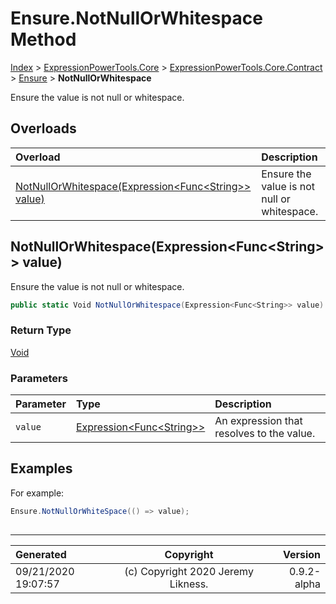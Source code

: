 ﻿# Ensure.NotNullOrWhitespace Method

[Index](../index.md) > [ExpressionPowerTools.Core](ExpressionPowerTools.Core.a.md) > [ExpressionPowerTools.Core.Contract](ExpressionPowerTools.Core.Contract.n.md) > [Ensure](ExpressionPowerTools.Core.Contract.Ensure.cs.md) > **NotNullOrWhitespace**

Ensure the value is not null or whitespace.

## Overloads

| Overload | Description |
| :-- | :-- |
| [NotNullOrWhitespace(Expression&lt;Func&lt;String>> value)](#notnullorwhitespaceexpressionfuncstring-value) | Ensure the value is not null or whitespace. |
## NotNullOrWhitespace(Expression&lt;Func&lt;String>> value)

Ensure the value is not null or whitespace.

```csharp
public static Void NotNullOrWhitespace(Expression<Func<String>> value)
```

### Return Type

 [Void](https://docs.microsoft.com/dotnet/api/system.void) 

### Parameters

| Parameter | Type | Description |
| :-- | :-- | :-- |
| `value` | [Expression&lt;Func&lt;String>>](https://docs.microsoft.com/dotnet/api/system.linq.expressions.expression-1) | An expression that resolves to the value. |


## Examples

For example:

```csharp
Ensure.NotNullOrWhiteSpace(() => value);
            
```


---

| Generated | Copyright | Version |
| :-- | :-: | --: |
| 09/21/2020 19:07:57 | (c) Copyright 2020 Jeremy Likness. | 0.9.2-alpha |
